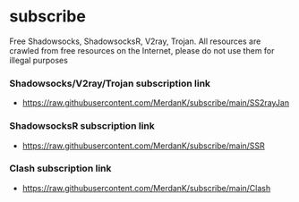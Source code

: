 # subscribe
 Free Shadowsocks, ShadowsocksR, V2ray, Trojan. 
 All resources are crawled from free resources on the Internet, please do not use them for illegal purposes

### Shadowsocks/V2ray/Trojan subscription link 
- https://raw.githubusercontent.com/MerdanK/subscribe/main/SS2rayJan

### ShadowsocksR subscription link 
- https://raw.githubusercontent.com/MerdanK/subscribe/main/SSR

### Clash subscription link 
- https://raw.githubusercontent.com/MerdanK/subscribe/main/Clash


